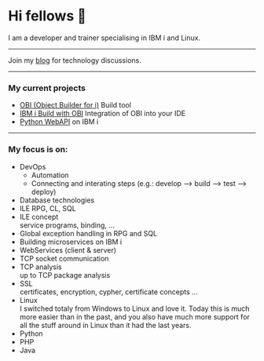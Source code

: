# Hi fellows 👋

I am a developer and trainer specialising in IBM i and Linux.

---

Join my [blog](https://github.com/andreas-prouza/blog) for technology discussions.

---

### My current projects
* [OBI (Object Builder for i)](https://github.com/andreas-prouza/obi)
  Build tool
* [IBM i Build with OBI](https://github.com/andreas-prouza/ibm-i-build-obi)
  Integration of OBI into your IDE
* [Python WebAPI](https://github.com/andreas-prouza/python-webapi) on IBM i

---

### My focus is on:
* DevOps
  * Automation
  * Connecting and interating steps (e.g.: develop --> build --> test --> deploy)
* Database technologies
* ILE RPG, CL, SQL
* ILE concept  
  service programs, binding, ...
* Global exception handling in RPG and SQL
* Building microservices on IBM i
* WebServices (client & server)
* TCP socket communication
* TCP analysis  
  up to TCP package analysis
* SSL  
  certificates, encryption, cypher, certificate concepts ...
* Linux  
  I switched totaly from Windows to Linux and love it.
  Today this is much more easier than in the past, and you also have much more support for all the stuff around in Linux than it had the last years.
* Python
* PHP
* Java
